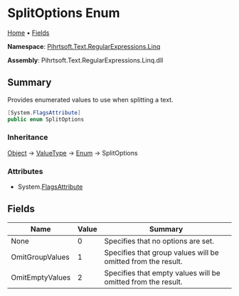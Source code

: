 # SplitOptions Enum

[Home](../../../../../README.md) &#x2022; [Fields](#fields)

**Namespace**: [Pihrtsoft.Text.RegularExpressions.Linq](../README.md)

**Assembly**: Pihrtsoft\.Text\.RegularExpressions\.Linq\.dll

## Summary

Provides enumerated values to use when splitting a text\.

```csharp
[System.FlagsAttribute]
public enum SplitOptions
```

### Inheritance

[Object](https://docs.microsoft.com/en-us/dotnet/api/system.object) &#x2192; [ValueType](https://docs.microsoft.com/en-us/dotnet/api/system.valuetype) &#x2192; [Enum](https://docs.microsoft.com/en-us/dotnet/api/system.enum) &#x2192; SplitOptions

### Attributes

* System\.[FlagsAttribute](https://docs.microsoft.com/en-us/dotnet/api/system.flagsattribute)

## Fields

| Name | Value | Summary |
| ---- | ----- | ------- |
| None | 0 | Specifies that no options are set\. |
| OmitGroupValues | 1 | Specifies that group values will be omitted from the result\. |
| OmitEmptyValues | 2 | Specifies that empty values will be omitted from the result\. |

